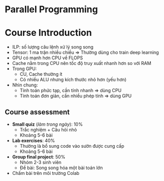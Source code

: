 # Parallel Programming

# Course Introduction

- ILP: số lượng câu lệnh xử lý song song
- Tensor: 1 ma trận nhiều chiều
  => Thường dùng cho train deep learning
- GPU có mạnh hơn CPU về FLOPS
- Cache nằm trong CPU nên tốc độ truy xuất nhanh hơn so với RAM
- Trong GPU:
  - CU, Cache thường ít
  - Có nhiều ALU nhưng kích thước nhỏ hơn (yếu hơn)
- Nhìn chung:
  - Tính toán phức tạp, cần tính nhanh
    => dùng CPU
  - Tính toán đơn giản, cần nhiều phép tính
    => dùng GPU

## Course assessment

- **Small quiz** (_làm trong ngày_): 10%
  - Trắc nghiệm + Câu hỏi nhỏ
  - Khoảng 5-6 bài
- **Lab exercises**: 40%
  - Thường là bổ sung code vào sườn được cung cấp
  - Khoảng 5-6 bài
- **Group final project**: 50%
  - Nhóm 2-3 sinh viên
  - Đề bài: Song song hóa một bài toán lớn
- Chấm bài trên môi trường Colab
